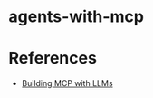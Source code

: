 # agents-with-mcp

# References

- [Building MCP with LLMs](https://modelcontextprotocol.io/tutorials/building-mcp-with-llms)
